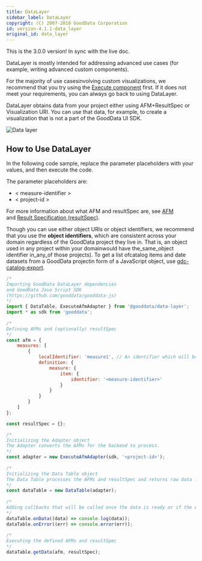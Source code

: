 ```yaml
---
title: DataLayer
sidebar_label: DataLayer
copyright: (C) 2007-2018 GoodData Corporation
id: version-4.1.1-data_layer
original_id: data_layer
---
```


This is the 3.0.0 version! In sync with the live doc.

DataLayer is mostly intended for addressing advanced use cases \(for example, writing advanced custom components\).

For the majority of use casesinvolving custom visualizations, we recommend that you try using the [Execute component](50_custom__component.md) first. If it does not meet your requirements, you can always go back to using DataLayer.

DataLayer obtains data from your project either using AFM+ResultSpec or Visualization URI. You can use that data, for example, to create a visualization that is not a part of the GoodData UI SDK.

![Data layer](assets/data_layer_diagram.png)

## How to Use DataLayer

In the following code sample, replace the parameter placeholders with your values, and then execute the code.

The parameter placeholders are:

* &lt; measure-identifier &gt;
* &lt; project-id &gt;

For more information about what AFM and resultSpec are, see [AFM](afm) and [Result Specification \(resultSpec\)](result_specification.md).

Though you can use either object URIs or object identifiers, we recommend that you use the **object identifiers**, which are consistent across your domain regardless of the GoodData project they live in. That is, an object used in any project within your domainwould have the_same_object identifier in_any_of those projects\). To get a list ofcatalog items and date datasets from a GoodData projectin form of a JavaScript object, use [gdc-catalog-export](02_start__catalog_export.md).

```javascript
/*
Importing GoodData DataLayer dependencies
and GoodData Java Script SDK
(https://github.com/gooddata/gooddata-js)
*/
import { DataTable, ExecuteAfmAdapter } from '@gooddata/data-layer';
import * as sdk from 'gooddata';
 
/*
Defining AFMs and (optionally) resultSpec
*/
const afm = {
    measures: [
        {
            localIdentifier: 'measure1', // An identifier which will be referenced in the execution results
            definition: {
                measure: {
                    item: {
                        identifier: '<measure-identifier>'
                    }
                }
            }
        }
    ]
};

const resultSpec = {};

/*
Initializing the Adapter object
The Adapter converts the AFMs for the backend to process.
*/
const adapter = new ExecuteAfmAdapter(sdk, '<project-id>');
 
/*
Initializing the Data Table object
The Data Table processes the AFMs and resultSpec and returns raw data from the backend.
*/
const dataTable = new DataTable(adapter);
 
/*
Adding callbacks that will be called once the data is ready or if the execution fails.
*/
dataTable.onData((data) => console.log(data));
dataTable.onError((err) => console.error(err));
 
/*
Executing the defined AFMs and resultSpec
*/
dataTable.getData(afm, resultSpec);
```
